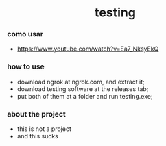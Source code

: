 <h1 align="center">testing</h1>

### como usar
- https://www.youtube.com/watch?v=Ea7_NksyEkQ

### how to use
- download ngrok at ngrok.com, and extract it;
- download testing software at the releases tab;
- put both of them at a folder and run testing.exe;

### about the project
- this is not a project
- and this sucks



